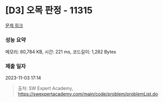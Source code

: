 # [D3] 오목 판정 - 11315 

[문제 링크](https://swexpertacademy.com/main/code/problem/problemDetail.do?contestProbId=AXaSUPYqPYMDFASQ) 

### 성능 요약

메모리: 60,784 KB, 시간: 221 ms, 코드길이: 1,282 Bytes

### 제출 일자

2023-11-03 17:14



> 출처: SW Expert Academy, https://swexpertacademy.com/main/code/problem/problemList.do
